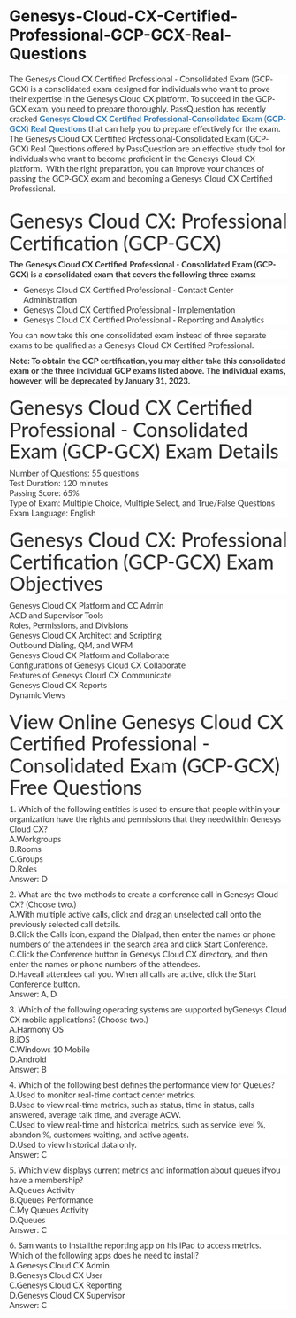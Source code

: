 # Genesys-Cloud-CX-Certified-Professional-GCP-GCX-Real-Questions
<p>
	<span style="font-size:12px;font-weight:normal;">
	<p style="box-sizing:border-box;margin-top:0px;margin-bottom:10px;color:#333333;font-family:Lato;font-size:15px;white-space:normal;background-color:#FFFFFF;">
		The Genesys Cloud CX Certified Professional - Consolidated Exam (GCP-GCX) is a consolidated exam designed for individuals who want to prove their expertise in the Genesys Cloud CX platform. To succeed in the GCP-GCX exam, you need to prepare thoroughly. PassQuestion has recently cracked&nbsp;<span style="box-sizing:border-box;font-weight:700;"><a href="https://www.passquestion.com/gcp-gcx.html" style="box-sizing:border-box;background-color:transparent;color:#337AB7;text-decoration-line:none;">Genesys Cloud CX Certified Professional-Consolidated Exam (GCP-GCX) Real Questions</a></span>&nbsp;that can help you to prepare effectively for the exam. The Genesys Cloud CX Certified Professional-Consolidated Exam (GCP-GCX) Real Questions offered by PassQuestion are an effective study tool for individuals who want to become proficient in the Genesys Cloud CX platform. &nbsp;With the right preparation, you can improve your chances of passing the GCP-GCX exam and becoming a Genesys Cloud CX Certified Professional.
	</p>
	<p style="box-sizing:border-box;margin-top:0px;margin-bottom:10px;color:#333333;font-family:Lato;font-size:15px;white-space:normal;background-color:#FFFFFF;">
		<img alt="" src="https://www.passquestion.com/uploads/pqcom/images/20230217/52ef02b5788e21e8e5de4f05f9ce70e7.png" style="box-sizing:border-box;vertical-align:middle;max-width:100%;" />
	</p>
	<h1 style="box-sizing:border-box;margin:20px 0px 10px;font-size:36px;font-family:Lato;font-weight:500;line-height:1.1;color:#333333;white-space:normal;background-color:#FFFFFF;">
		Genesys Cloud CX: Professional Certification (GCP-GCX)
	</h1>
	<p style="box-sizing:border-box;margin-top:0px;margin-bottom:10px;color:#333333;font-family:Lato;font-size:15px;white-space:normal;background-color:#FFFFFF;">
		<span style="box-sizing:border-box;font-weight:700;">The Genesys Cloud CX Certified Professional - Consolidated Exam (GCP-GCX) is a consolidated exam that covers the following three exams:</span>
	</p>
	<ul style="box-sizing:border-box;margin-top:0px;margin-bottom:10px;color:#333333;font-family:Lato;font-size:15px;white-space:normal;background-color:#FFFFFF;">
		<li style="box-sizing:border-box;">
			Genesys Cloud CX Certified Professional - Contact Center Administration
		</li>
		<li style="box-sizing:border-box;">
			Genesys Cloud CX Certified Professional - Implementation
		</li>
		<li style="box-sizing:border-box;">
			Genesys Cloud CX Certified Professional - Reporting and Analytics
		</li>
	</ul>
	<p style="box-sizing:border-box;margin-top:0px;margin-bottom:10px;color:#333333;font-family:Lato;font-size:15px;white-space:normal;background-color:#FFFFFF;">
		You can now take this one consolidated exam instead of three separate exams to be qualified as a Genesys Cloud CX Certified Professional.
	</p>
	<p style="box-sizing:border-box;margin-top:0px;margin-bottom:10px;color:#333333;font-family:Lato;font-size:15px;white-space:normal;background-color:#FFFFFF;">
		<span style="box-sizing:border-box;font-weight:700;">Note: To obtain the GCP certification, you may either take this consolidated exam or the three individual GCP exams listed above. The individual exams, however, will be deprecated by January 31, 2023.</span>
	</p>
	<h1 style="box-sizing:border-box;margin:20px 0px 10px;font-size:36px;font-family:Lato;font-weight:500;line-height:1.1;color:#333333;white-space:normal;background-color:#FFFFFF;">
		Genesys Cloud CX Certified Professional - Consolidated Exam (GCP-GCX) Exam Details
	</h1>
	<p style="box-sizing:border-box;margin-top:0px;margin-bottom:10px;color:#333333;font-family:Lato;font-size:15px;white-space:normal;background-color:#FFFFFF;">
		Number of Questions: 55 questions<br style="box-sizing:border-box;" />
Test Duration: 120 minutes<br style="box-sizing:border-box;" />
Passing Score: 65%<br style="box-sizing:border-box;" />
Type of Exam: Multiple Choice, Multiple Select, and True/False Questions<br style="box-sizing:border-box;" />
Exam Language: English
	</p>
	<h1 style="box-sizing:border-box;margin:20px 0px 10px;font-size:36px;font-family:Lato;font-weight:500;line-height:1.1;color:#333333;white-space:normal;background-color:#FFFFFF;">
		Genesys Cloud CX: Professional Certification (GCP-GCX) Exam Objectives
	</h1>
	<p style="box-sizing:border-box;margin-top:0px;margin-bottom:10px;color:#333333;font-family:Lato;font-size:15px;white-space:normal;background-color:#FFFFFF;">
		Genesys Cloud CX Platform and CC Admin<br style="box-sizing:border-box;" />
ACD and Supervisor Tools<br style="box-sizing:border-box;" />
Roles, Permissions, and Divisions<br style="box-sizing:border-box;" />
Genesys Cloud CX Architect and Scripting<br style="box-sizing:border-box;" />
Outbound Dialing, QM, and WFM<br style="box-sizing:border-box;" />
Genesys Cloud CX Platform and Collaborate<br style="box-sizing:border-box;" />
Configurations of Genesys Cloud CX Collaborate<br style="box-sizing:border-box;" />
Features of Genesys Cloud CX Communicate<br style="box-sizing:border-box;" />
Genesys Cloud CX Reports<br style="box-sizing:border-box;" />
Dynamic Views
	</p>
	<h1 style="box-sizing:border-box;margin:20px 0px 10px;font-size:36px;font-family:Lato;font-weight:500;line-height:1.1;color:#333333;white-space:normal;background-color:#FFFFFF;">
		View Online Genesys Cloud CX Certified Professional - Consolidated Exam (GCP-GCX) Free Questions
	</h1>
	<p style="box-sizing:border-box;margin-top:0px;margin-bottom:10px;color:#333333;font-family:Lato;font-size:15px;white-space:normal;background-color:#FFFFFF;">
		1. Which of the following entities is used to ensure that people within your organization have the rights and permissions that they needwithin Genesys Cloud CX?<br style="box-sizing:border-box;" />
A.Workgroups<br style="box-sizing:border-box;" />
B.Rooms<br style="box-sizing:border-box;" />
C.Groups<br style="box-sizing:border-box;" />
D.Roles<br style="box-sizing:border-box;" />
Answer: D
	</p>
	<p style="box-sizing:border-box;margin-top:0px;margin-bottom:10px;color:#333333;font-family:Lato;font-size:15px;white-space:normal;background-color:#FFFFFF;">
		2. What are the two methods to create a conference call in Genesys Cloud CX? (Choose two.)<br style="box-sizing:border-box;" />
A.With multiple active calls, click and drag an unselected call onto the previously selected call details.<br style="box-sizing:border-box;" />
B.Click the Calls icon, expand the Dialpad, then enter the names or phone numbers of the attendees in the search area and click Start Conference.<br style="box-sizing:border-box;" />
C.Click the Conference button in Genesys Cloud CX directory, and then enter the names or phone numbers of the attendees.<br style="box-sizing:border-box;" />
D.Haveall attendees call you. When all calls are active, click the Start Conference button.<br style="box-sizing:border-box;" />
Answer: A, D
	</p>
	<p style="box-sizing:border-box;margin-top:0px;margin-bottom:10px;color:#333333;font-family:Lato;font-size:15px;white-space:normal;background-color:#FFFFFF;">
		3. Which of the following operating systems are supported byGenesys Cloud CX mobile applications? (Choose two.)<br style="box-sizing:border-box;" />
A.Harmony OS<br style="box-sizing:border-box;" />
B.iOS<br style="box-sizing:border-box;" />
C.Windows 10 Mobile<br style="box-sizing:border-box;" />
D.Android<br style="box-sizing:border-box;" />
Answer: B
	</p>
	<p style="box-sizing:border-box;margin-top:0px;margin-bottom:10px;color:#333333;font-family:Lato;font-size:15px;white-space:normal;background-color:#FFFFFF;">
		4. Which of the following best defines the performance view for Queues?<br style="box-sizing:border-box;" />
A.Used to monitor real-time contact center metrics.<br style="box-sizing:border-box;" />
B.Used to view real-time metrics, such as status, time in status, calls answered, average talk time, and average ACW.<br style="box-sizing:border-box;" />
C.Used to view real-time and historical metrics, such as service level %, abandon %, customers waiting, and active agents.<br style="box-sizing:border-box;" />
D.Used to view historical data only.<br style="box-sizing:border-box;" />
Answer: C
	</p>
	<p style="box-sizing:border-box;margin-top:0px;margin-bottom:10px;color:#333333;font-family:Lato;font-size:15px;white-space:normal;background-color:#FFFFFF;">
		5. Which view displays current metrics and information about queues ifyou have a membership?<br style="box-sizing:border-box;" />
A.Queues Activity<br style="box-sizing:border-box;" />
B.Queues Performance<br style="box-sizing:border-box;" />
C.My Queues Activity<br style="box-sizing:border-box;" />
D.Queues<br style="box-sizing:border-box;" />
Answer: C
	</p>
	<p style="box-sizing:border-box;margin-top:0px;margin-bottom:10px;color:#333333;font-family:Lato;font-size:15px;white-space:normal;background-color:#FFFFFF;">
		6. Sam wants to installthe reporting app on his iPad to access metrics.<br style="box-sizing:border-box;" />
Which of the following apps does he need to install?<br style="box-sizing:border-box;" />
A.Genesys Cloud CX Admin<br style="box-sizing:border-box;" />
B.Genesys Cloud CX User<br style="box-sizing:border-box;" />
C.Genesys Cloud CX Reporting<br style="box-sizing:border-box;" />
D.Genesys Cloud CX Supervisor<br style="box-sizing:border-box;" />
Answer: C
	</p>
</span>
</p>
